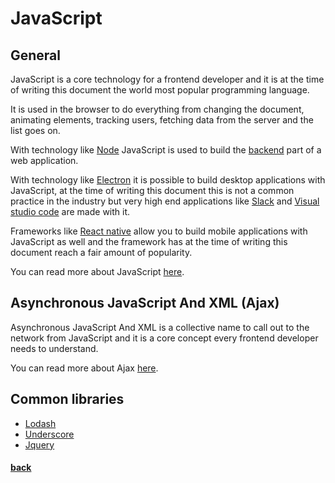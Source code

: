 # JavaScript

## General

JavaScript is a core technology for a frontend developer and it is at the time of writing this document the world most popular programming language.

It is used in the browser to do everything from changing the document, animating elements, tracking users, fetching data from the server and the list goes on.

With technology like [Node](../../backend/node/node.md) JavaScript is used to build the [backend](../../backend/backend.md) part of a web application.

With technology like [Electron](https://electronjs.org/) it is possible to build desktop applications with JavaScript, at the time of writing this document this is not a common practice in the industry but very high end applications like [Slack](https://slack.com/) and [Visual studio code](https://code.visualstudio.com/) are made with it.

Frameworks like [React native](https://facebook.github.io/react-native/) allow you to build mobile applications with JavaScript as well and the framework has at the time of writing this document reach a fair amount of popularity.

You can read more about JavaScript [here](https://developer.mozilla.org/en-US/docs/Web/JavaScript).

## Asynchronous JavaScript And XML (Ajax)

Asynchronous JavaScript And XML is a collective name to call out to the network from JavaScript and it is a core concept every frontend developer needs to understand.

You can read more about Ajax [here](https://en.wikipedia.org/wiki/Ajax_(programming)).

## Common libraries

* [Lodash](https://lodash.com/)
* [Underscore](https://underscorejs.org/)
* [Jquery](https://jquery.com/)

#### [back](../../README.md)
